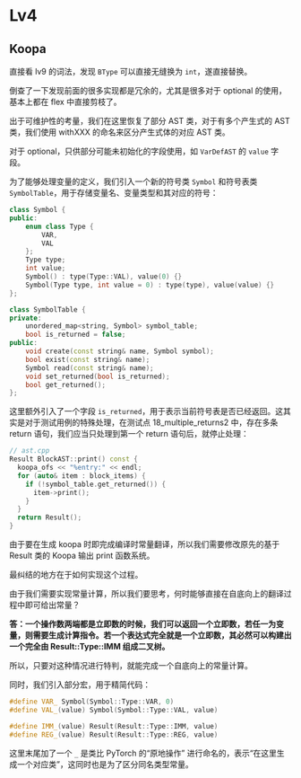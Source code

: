 # Lv4

## Koopa

直接看 lv9 的词法，发现 `BType` 可以直接无缝换为 `int`，遂直接替换。

倒查了一下发现前面的很多实现都是冗余的，尤其是很多对于 optional 的使用，基本上都在 flex 中直接剪枝了。

出于可维护性的考量，我们在这里恢复了部分 AST 类，对于有多个产生式的 AST 类，我们使用 withXXX 的命名来区分产生式体的对应 AST 类。

对于 optional，只供部分可能未初始化的字段使用，如 `VarDefAST` 的 `value` 字段。

为了能够处理变量的定义，我们引入一个新的符号类 `Symbol` 和符号表类 `SymbolTable`，用于存储变量名、变量类型和其对应的符号：

```cpp
class Symbol {
public:
    enum class Type {
        VAR,
        VAL
    };
    Type type;
    int value;
    Symbol() : type(Type::VAL), value(0) {}
    Symbol(Type type, int value = 0) : type(type), value(value) {}
};

class SymbolTable {
private:
    unordered_map<string, Symbol> symbol_table;
    bool is_returned = false;
public:
    void create(const string& name, Symbol symbol);
    bool exist(const string& name);
    Symbol read(const string& name);
    void set_returned(bool is_returned);
    bool get_returned();
};
```

这里额外引入了一个字段 `is_returned`，用于表示当前符号表是否已经返回。这其实是对于测试用例的特殊处理，在测试点 18_multiple_returns2 中，存在多条 return 语句，我们应当只处理到第一个 return 语句后，就停止处理：

```cpp
// ast.cpp 
Result BlockAST::print() const {
  koopa_ofs << "%entry:" << endl;
  for (auto& item : block_items) {
    if (!symbol_table.get_returned()) {
      item->print();
    }
  }
  return Result();
}
```

由于要在生成 koopa 时即完成编译时常量翻译，所以我们需要修改原先的基于 Result 类的 Koopa 输出 print 函数系统。

最纠结的地方在于如何实现这个过程。

由于我们需要实现常量计算，所以我们要思考，何时能够直接在自底向上的翻译过程中即可给出常量？

**答：一个操作数两端都是立即数的时候，我们可以返回一个立即数，若任一为变量，则需要生成计算指令。若一个表达式完全就是一个立即数，其必然可以构建出一个完全由 Result::Type::IMM 组成二叉树。**

所以，只要对这种情况进行特判，就能完成一个自底向上的常量计算。

同时，我们引入部分宏，用于精简代码：

```cpp
#define VAR_ Symbol(Symbol::Type::VAR, 0)
#define VAL_(value) Symbol(Symbol::Type::VAL, value)

#define IMM_(value) Result(Result::Type::IMM, value)
#define REG_(value) Result(Result::Type::REG, value)
```

这里末尾加了一个 `_` 是类比 PyTorch 的“原地操作” 进行命名的，表示“在这里生成一个对应类”，这同时也是为了区分同名类型常量。